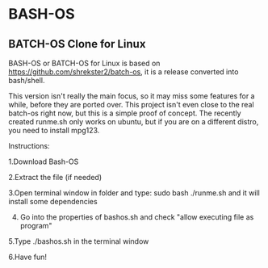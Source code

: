 # BASH-OS
## BATCH-OS Clone for Linux
BASH-OS or BATCH-OS for Linux
is based on https://github.com/shrekster2/batch-os, it is a release converted into bash/shell. 

This version isn't really the main focus, so it may miss some features for a while, before they are ported over.
This project isn't even close to the real batch-os right now, but this is a simple proof of concept.
The recently created runme.sh only works on ubuntu, but if you are on a different distro, you need to install mpg123.

Instructions:

1.Download Bash-OS

2.Extract the file (if needed)

3.Open terminal window in folder and type: sudo bash ./runme.sh and it will install some dependencies

4. Go into the properties of bashos.sh and check "allow executing file as program"

5.Type ./bashos.sh in the terminal window

6.Have fun!
